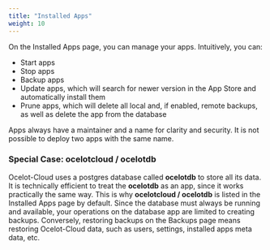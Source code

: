 ```yaml
---
title: "Installed Apps"
weight: 10
---
```


On the Installed Apps page, you can manage your apps. Intuitively, you can:

* Start apps
* Stop apps
* Backup apps
* Update apps, which will search for newer version in the App Store and automatically install them
* Prune apps, which will delete all local and, if enabled, remote backups, as well as delete the app from the database

Apps always have a maintainer and a name for clarity and security. It is not possible to deploy two apps with the same name.

### Special Case: ocelotcloud / ocelotdb

Ocelot-Cloud uses a postgres database called **ocelotdb** to store all its data. It is technically efficient to treat the **ocelotdb** as an app, since it works practically the same way. This is why **ocelotcloud / ocelotdb** is listed in the Installed Apps page by default. Since the database must always be running and available, your operations on the database app are limited to creating backups. Conversely, restoring backups on the Backups page means restoring Ocelot-Cloud data, such as users, settings, installed apps meta data, etc.